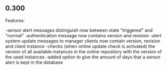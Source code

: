 ## 0.300

Features:

-sensor alert messages distinguish now between state "triggered" and "normal"
-authentication message now contains version and revision
-alert system update messages to manager clients now contain version, revision and client instance
-checks (when online update check is activated) the version of all available instances in the online repository with the version of the used instances
-added option to give the amount of days that a sensor alert is kept in the database